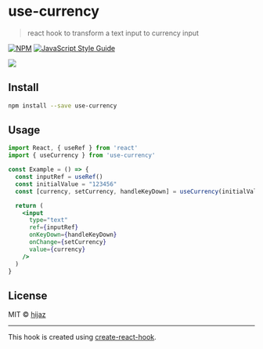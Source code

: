 # use-currency

> react hook to transform a text input to currency input

[![NPM](https://img.shields.io/npm/v/use-currency.svg)](https://www.npmjs.com/package/use-currency) [![JavaScript Style Guide](https://img.shields.io/badge/code_style-standard-brightgreen.svg)](https://standardjs.com)

![](https://www.hassanijaz.com/downloads/use-currency.gif)

## Install

```bash
npm install --save use-currency
```

## Usage

```jsx
import React, { useRef } from 'react'
import { useCurrency } from 'use-currency'

const Example = () => {
  const inputRef = useRef()
  const initialValue = "123456"
  const [currency, setCurrency, handleKeyDown] = useCurrency(initialValue, inputRef)

  return (
    <input
      type="text"
      ref={inputRef}
      onKeyDown={handleKeyDown}
      onChange={setCurrency}
      value={currency}
    />
  )
}
```

## License

MIT © [hijaz](https://github.com/hijaz)

---

This hook is created using [create-react-hook](https://github.com/hermanya/create-react-hook).
